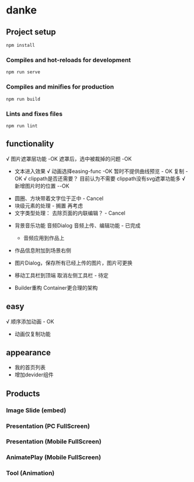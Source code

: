 # danke

## Project setup
```
npm install
```

### Compiles and hot-reloads for development
```
npm run serve
```

### Compiles and minifies for production
```
npm run build
```

### Lints and fixes files
```
npm run lint
```

## functionality
√ 图片遮罩层功能 -OK
    遮罩后，选中被裁掉的问题 -OK
+ 文本进入效果
√ 动画选择easing-func -OK
    暂时不提供曲线预览 - OK
    复制   -OK
√ clippath是否还需要？ 目前认为不需要  clippath没有svg遮罩功能多
√ 新增图片时的位置  --OK
- 圆圈、方块带着文字位于正中 - Cancel
- 块级元素的处理 - 搁置 再考虑
- 文字类型处理： 去除页面的内联编辑？ - Cancel

+ 背景音乐功能
    音频Dialog 音频上传、编辑功能 - 已完成
    + 音频应用到作品上 

+ 作品信息附加到场景右侧
+ 图片Dialog，保存所有已经上传的图片，图片可更换
+ 移动工具栏到顶端 取消左侧工具栏  - 待定
+ Builder重构   Container更合理的架构

## easy
√ 顺序添加动画 - OK
- 动画仅复制功能


## appearance
- 我的首页列表
- 增加devider组件

## Products
### Image Slide (embed)
### Presentation (PC FullScreen)
### Presentation (Mobile FullScreen)
### AnimatePlay (Mobile FullScreen)
### Tool   (Animation)


